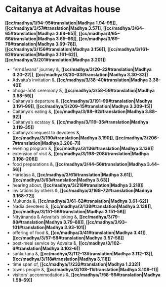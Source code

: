 # Caitanya at Advaitas house

**[[cc/madhya/1/94–95#translation|Madhya 1.94–95]]**, **[[cc/madhya/3/57#translation|Madhya 3.57]]**, **[[cc/madhya/3/64–65#translation|Madhya 3.64–65]]**, **[[cc/madhya/3/65–66#translation|Madhya 3.65–66]]**, **[[cc/madhya/3/69–78#translation|Madhya 3.69–78]]**, **[[cc/madhya/3/156#translation|Madhya 3.156]]**, **[[cc/madhya/3/161–62#translation|Madhya 3.161–62]]**, **[[cc/madhya/3/201#translation|Madhya 3.201]]**

* “Vṛndāvana” journey &, **[[cc/madhya/3/20–22#translation|Madhya 3.20–22]]**, **[[cc/madhya/3/30–33#translation|Madhya 3.30–33]]**
* Advaita’s invitation &, **[[cc/madhya/3/38–40#translation|Madhya 3.38–40]]**
* bhoga-ārati ceremony &, **[[cc/madhya/3/58–59#translation|Madhya 3.58–59]]**
* Caitanya’s departure &, **[[cc/madhya/3/191–99#translation|Madhya 3.191–99]]**, **[[cc/madhya/3/209–15#translation|Madhya 3.209–15]]**
* Caitanya’s eating &, **[[cc/madhya/3/88–92#translation|Madhya 3.88–92]]**
* Caitanya’s ecstasy &, **[[cc/madhya/3/119–35#translation|Madhya 3.119–35]]**
* Caitanya’s request to devotees &, **[[cc/madhya/3/190#translation|Madhya 3.190]]**, **[[cc/madhya/3/206–7#translation|Madhya 3.206–7]]**
* evening program &, **[[cc/madhya/3/136#translation|Madhya 3.136]]**
* extension of visit &, **[[cc/madhya/3/198–208#translation|Madhya 3.198–208]]**
* food preparations &, **[[cc/madhya/3/44–56#translation|Madhya 3.44–56]]**
* Haridāsa &, **[[cc/madhya/3/61#translation|Madhya 3.61]]**, **[[cc/madhya/3/63#translation|Madhya 3.63]]**
* hearing about, **[[cc/madhya/3/218#translation|Madhya 3.218]]**
* invitations by others &, **[[cc/madhya/3/168–72#translation|Madhya 3.168–72]]**
* Mukunda &, **[[cc/madhya/3/61–62#translation|Madhya 3.61–62]]**
* Nadia devotees &, **[[cc/madhya/3/138#translation|Madhya 3.138]]**, **[[cc/madhya/3/151–56#translation|Madhya 3.151–56]]**
* Nityānanda & Advaita’s joking &, **[[cc/madhya/3/79–88#translation|Madhya 3.79–88]]**, **[[cc/madhya/3/93–101#translation|Madhya 3.93–101]]**
* offering of food &, **[[cc/madhya/3/41#translation|Madhya 3.41]]**, **[[cc/madhya/3/57–58#translation|Madhya 3.57–58]]**
* post-meal service by Advaita &, **[[cc/madhya/3/102–6#translation|Madhya 3.102–6]]**
* saṅkīrtana &, **[[cc/madhya/3/112–13#translation|Madhya 3.112–13]]**, **[[cc/madhya/3/118#translation|Madhya 3.118]]**
* time span of, **[[cc/madhya/1/232#translation|Madhya 1.232]]**
* towns people &, **[[cc/madhya/3/108–11#translation|Madhya 3.108–11]]**
* visitors’ accommodations &, **[[cc/madhya/1/58–59#translation|Madhya 1.58–59]]**
